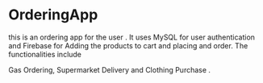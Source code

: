 # OrderingApp

this is an ordering app for the user .
It uses MySQL for user authentication and Firebase for Adding the products to cart and placing and order.
The functionalities include

Gas Ordering, Supermarket Delivery and Clothing Purchase .
